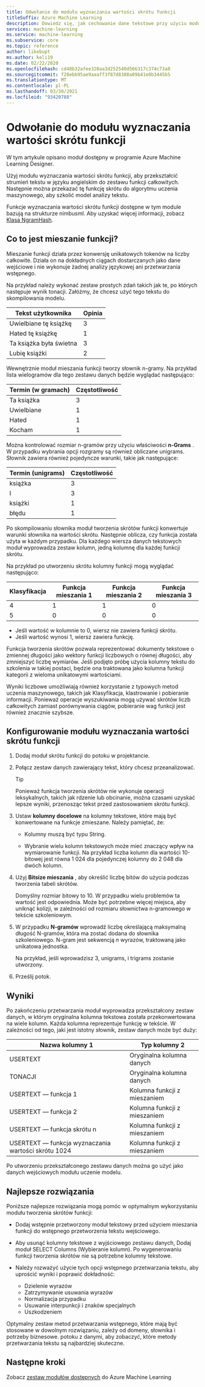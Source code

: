 ```yaml
---
title: Odwołanie do modułu wyznaczania wartości skrótu funkcji
titleSuffix: Azure Machine Learning
description: Dowiedz się, jak cechowanie dane tekstowe przy użyciu modułu tworzenia skrótów funkcji w projektancie Azure Machine Learning.
services: machine-learning
ms.service: machine-learning
ms.subservice: core
ms.topic: reference
author: likebupt
ms.author: keli19
ms.date: 02/22/2020
ms.openlocfilehash: cd48b32afee320aa3d252540d566317c374c73a8
ms.sourcegitcommit: f28ebb95ae9aaaff3f87d8388a09b41e0b3445b5
ms.translationtype: MT
ms.contentlocale: pl-PL
ms.lasthandoff: 03/30/2021
ms.locfileid: "93420788"
---
```

# <a name="feature-hashing-module-reference"></a>Odwołanie do modułu wyznaczania wartości skrótu funkcji

W tym artykule opisano moduł dostępny w programie Azure Machine Learning Designer.

Użyj modułu wyznaczania wartości skrótu funkcji, aby przekształcić strumień tekstu w języku angielskim do zestawu funkcji całkowitych. Następnie można przekazać tę funkcję skrótu do algorytmu uczenia maszynowego, aby szkolić model analizy tekstu.

Funkcje wyznaczania wartości skrótu funkcji dostępne w tym module bazują na strukturze nimbusml. Aby uzyskać więcej informacji, zobacz [Klasa NgramHash](/python/api/nimbusml/nimbusml.feature_extraction.text.extractor.ngramhash?view=nimbusml-py-latest&preserve-view=true).

## <a name="what-is-feature-hashing"></a>Co to jest mieszanie funkcji?

Mieszanie funkcji działa przez konwersję unikatowych tokenów na liczby całkowite. Działa on na dokładnych ciągach dostarczanych jako dane wejściowe i nie wykonuje żadnej analizy językowej ani przetwarzania wstępnego. 

Na przykład należy wykonać zestaw prostych zdań takich jak te, po których następuje wynik tonacji. Załóżmy, że chcesz użyć tego tekstu do skompilowania modelu.

|Tekst użytkownika|Opinia|
|--------------|---------------|
|Uwielbiane tę książkę|3|
|Hated tę książkę|1|
|Ta książka była świetna|3|
|Lubię książki|2|

Wewnętrznie moduł mieszania funkcji tworzy słownik n-gramy. Na przykład lista wielogramów dla tego zestawu danych będzie wyglądać następująco:

|Termin (w gramach)|Częstotliwość|
|------------|---------------|
|Ta książka|3|
|Uwielbiane|1|
|Hated|1|
|Kocham|1|

Można kontrolować rozmiar n-gramów przy użyciu właściwości **n-Grams** . W przypadku wybrania opcji rozgramy są również obliczane unigrams. Słownik zawiera również pojedyncze warunki, takie jak następujące:

|Termin (unigrams)|Częstotliwość|
|------------|---------------|
|książka|3|
|I|3|
|książki|1|
|błędu|1|

Po skompilowaniu słownika moduł tworzenia skrótów funkcji konwertuje warunki słownika na wartości skrótu. Następnie oblicza, czy funkcja została użyta w każdym przypadku. Dla każdego wiersza danych tekstowych moduł wyprowadza zestaw kolumn, jedną kolumnę dla każdej funkcji skrótu.

Na przykład po utworzeniu skrótu kolumny funkcji mogą wyglądać następująco:

|Klasyfikacja|Funkcja mieszania 1|Funkcja mieszania 2|Funkcja mieszania 3|
|-----|-----|-----|-----|
|4|1|1|0|
|5|0|0|0|

* Jeśli wartość w kolumnie to 0, wiersz nie zawiera funkcji skrótu.
* Jeśli wartość wynosi 1, wiersz zawiera funkcję.

Funkcja tworzenia skrótów pozwala reprezentować dokumenty tekstowe o zmiennej długości jako wektory funkcji liczbowych o równej długości, aby zmniejszyć liczbę wymiarów. Jeśli podjęto próbę użycia kolumny tekstu do szkolenia w takiej postaci, będzie ona traktowana jako kolumna funkcji kategorii z wieloma unikatowymi wartościami.

Wyniki liczbowe umożliwiają również korzystanie z typowych metod uczenia maszynowego, takich jak Klasyfikacja, klastrowanie i pobieranie informacji. Ponieważ operacje wyszukiwania mogą używać skrótów liczb całkowitych zamiast porównywania ciągów, pobieranie wag funkcji jest również znacznie szybsze.

## <a name="configure-the-feature-hashing-module"></a>Konfigurowanie modułu wyznaczania wartości skrótu funkcji

1.  Dodaj moduł skrótu funkcji do potoku w projektancie.

1. Połącz zestaw danych zawierający tekst, który chcesz przeanalizować.

    > [!TIP]
    > Ponieważ funkcja tworzenia skrótów nie wykonuje operacji leksykalnych, takich jak rdzenie lub obcinanie, można czasami uzyskać lepsze wyniki, przenosząc tekst przed zastosowaniem skrótu funkcji. 

1. Ustaw **kolumny docelowe** na kolumny tekstowe, które mają być konwertowane na funkcje zmieszane. Należy pamiętać, że:

    * Kolumny muszą być typu String.
    
    * Wybranie wielu kolumn tekstowych może mieć znaczący wpływ na wymiarowanie funkcji. Na przykład liczba kolumn dla wartości 10-bitowej jest równa 1 024 dla pojedynczej kolumny do 2 048 dla dwóch kolumn.

1. Użyj **Bitsize mieszania** , aby określić liczbę bitów do użycia podczas tworzenia tabeli skrótów.
    
    Domyślny rozmiar bitowy to 10. W przypadku wielu problemów ta wartość jest odpowiednia. Może być potrzebne więcej miejsca, aby uniknąć kolizji, w zależności od rozmiaru słownictwa n-gramowego w tekście szkoleniowym.
    
1. W przypadku **N-gramów** wprowadź liczbę określającą maksymalną długość N-gramów, która ma zostać dodana do słownika szkoleniowego. N-gram jest sekwencją *n* wyrazów, traktowaną jako unikatowa jednostka.

    Na przykład, jeśli wprowadzisz 3, unigrams, i trigrams zostanie utworzony.

1. Prześlij potok.

## <a name="results"></a>Wyniki

Po zakończeniu przetwarzania moduł wyprowadza przekształcony zestaw danych, w którym oryginalna kolumna tekstowa została przekonwertowana na wiele kolumn. Każda kolumna reprezentuje funkcję w tekście. W zależności od tego, jaki jest istotny słownik, zestaw danych może być duży:

|Nazwa kolumny 1|Typ kolumny 2|
|-------------------|-------------------|
|USERTEXT|Oryginalna kolumna danych|
|TONACJI|Oryginalna kolumna danych|
|USERTEXT — funkcja 1|Kolumna funkcji z mieszaniem|
|USERTEXT — funkcja 2|Kolumna funkcji z mieszaniem|
|USERTEXT — funkcja skrótu n|Kolumna funkcji z mieszaniem|
|USERTEXT — funkcja wyznaczania wartości skrótu 1024|Kolumna funkcji z mieszaniem|

Po utworzeniu przekształconego zestawu danych można go użyć jako danych wejściowych modułu uczenie modelu.
 
## <a name="best-practices"></a>Najlepsze rozwiązania

Poniższe najlepsze rozwiązania mogą pomóc w optymalnym wykorzystaniu modułu tworzenia skrótów funkcji:

* Dodaj wstępnie przetworzony moduł tekstowy przed użyciem mieszania funkcji do wstępnego przetworzenia tekstu wejściowego. 

* Aby usunąć kolumny tekstowe z wyjściowego zestawu danych, Dodaj moduł SELECT Columns (Wybieranie kolumn). Po wygenerowaniu funkcji tworzenia skrótów nie są potrzebne kolumny tekstowe.
    
* Należy rozważyć użycie tych opcji wstępnego przetwarzania tekstu, aby uprościć wyniki i poprawić dokładność:

    * Dzielenie wyrazów
    * Zatrzymywanie usuwania wyrazów
    * Normalizacja przypadku
    * Usuwanie interpunkcji i znaków specjalnych
    * Uszkodzeniem  

Optymalny zestaw metod przetwarzania wstępnego, które mają być stosowane w dowolnym rozwiązaniu, zależy od domeny, słownika i potrzeby biznesowe. potoku z danymi, aby zobaczyć, które metody przetwarzania tekstu są najbardziej skuteczne.

## <a name="next-steps"></a>Następne kroki
            
Zobacz [zestaw modułów dostępnych](module-reference.md) do Azure Machine Learning